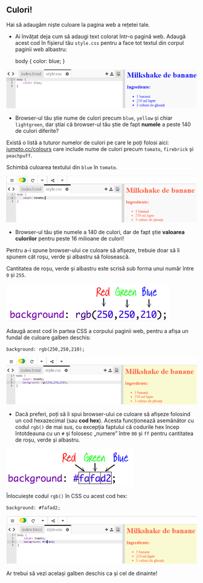 ## Culori!

Hai să adaugăm niște culoare la pagina web a rețetei tale.

+ Ai învățat deja cum să adaugi text colorat într-o pagină web. Adaugă acest cod în fișierul tău `style.css` pentru a face tot textul din corpul paginii web albastru:

    body {
        color: blue;
    }
    

![captură de ecran](images/recipe-blue.png)

+ Browser-ul tău știe nume de culori precum `blue`, `yellow` și chiar `lightgreen`, dar știai că browser-ul tău știe de fapt **numele** a peste 140 de culori diferite?

Există o listă a tuturor numelor de culori pe care le poți folosi aici: [jumpto.cc/colours](http://jumpto.cc/colours) care include nume de culori precum `tomato`, `firebrick` și `peachpuff`.

Schimbă culoarea textului din `blue` în `tomato`.

![captură de ecran](images/recipe-tomato.png)

+ Browser-ul tău știe numele a 140 de culori, dar de fapt știe **valoarea culorilor** pentru peste 16 milioane de culori!

Pentru a-i spune browser-ului ce culoare să afișeze, trebuie doar să îi spunem cât roșu, verde și albastru să folosească.

Cantitatea de roșu, verde și albastru este scrisă sub forma unui număr între `0` și `255`.

![captură de ecran](images/recipe-rgb-img.png)

Adaugă acest cod în partea CSS a corpului paginii web, pentru a afișa un fundal de culoare galben deschis:

    background: rgb(250,250,210);
    

![captură de ecran](images/recipe-rgb.png)

+ Dacă preferi, poți să îi spui browser-ului ce culoare să afișeze folosind un cod hexazecimal (sau **cod hex**). Acesta funcționează asemănător cu codul `rgb()` de mai sus, cu excepția faptului că codurile hex încep întotdeauna cu un `#` și folosesc „numere” între `00` și `ff` pentru cantitatea de roșu, verde și albastru.

![captură de ecran](images/recipe-hex-img.png)

Înlocuiește codul `rgb()` în CSS cu acest cod hex:

    background: #fafad2;
    

![captură de ecran](images/recipe-hex.png)

Ar trebui să vezi același galben deschis ca și cel de dinainte!
